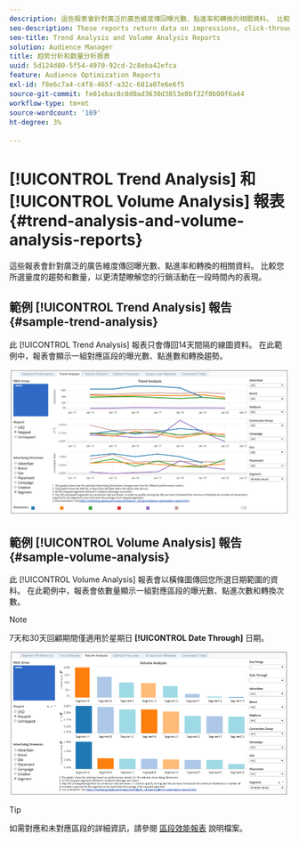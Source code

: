```yaml
---
description: 這些報表會針對廣泛的廣告維度傳回曝光數、點進率和轉換的相關資料。 比較您所選量度的趨勢和數量，以更清楚瞭解您的行銷活動在一段時間內的表現。
seo-description: These reports return data on impressions, click-through rates, and conversions for broad range of advertising dimensions. Compare trends and volume for your selected metrics to get a better picture of how your campaign performs over time.
seo-title: Trend Analysis and Volume Analysis Reports
solution: Audience Manager
title: 趋势分析和数量分析报表
uuid: 5d124d80-5f54-4970-92cd-2c8eba42efca
feature: Audience Optimization Reports
exl-id: f8e6c7a4-c4f8-465f-a32c-681a07e6e6f5
source-git-commit: fe01ebac8c0d0ad3630d3853e0bf32f0b00f6a44
workflow-type: tm+mt
source-wordcount: '169'
ht-degree: 3%

---
```


# [!UICONTROL Trend Analysis] 和 [!UICONTROL Volume Analysis] 報表{#trend-analysis-and-volume-analysis-reports}

這些報表會針對廣泛的廣告維度傳回曝光數、點進率和轉換的相關資料。 比較您所選量度的趨勢和數量，以更清楚瞭解您的行銷活動在一段時間內的表現。

## 範例 [!UICONTROL Trend Analysis] 報告 {#sample-trend-analysis}

此 [!UICONTROL Trend Analysis] 報表只會傳回14天間隔的線圖資料。 在此範例中，報表會顯示一組對應區段的曝光數、點進數和轉換趨勢。

![](assets/trend-analysis.png)

## 範例 [!UICONTROL Volume Analysis] 報告 {#sample-volume-analysis}

此 [!UICONTROL Volume Analysis] 報表會以橫條圖傳回您所選日期範圍的資料。 在此範例中，報表會依數量顯示一組對應區段的曝光數、點進次數和轉換次數。

>[!NOTE]
>
>7天和30天回顧期間僅適用於星期日 **[!UICONTROL Date Through]** 日期。

![](assets/volume-analysis.png)

>[!TIP]
>
>如需對應和未對應區段的詳細資訊，請參閱 [區段效能報表](../../../reporting/audience-optimization-reports/aor-advertisers/segment-performance.md) 說明檔案。
